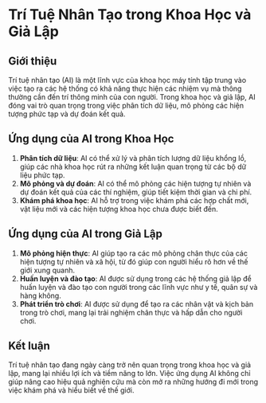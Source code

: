 # Trí Tuệ Nhân Tạo trong Khoa Học và Giả Lập

## Giới thiệu
Trí tuệ nhân tạo (AI) là một lĩnh vực của khoa học máy tính tập trung vào việc tạo ra các hệ thống có khả năng thực hiện các nhiệm vụ mà thông thường cần đến trí thông minh của con người. Trong khoa học và giả lập, AI đóng vai trò quan trọng trong việc phân tích dữ liệu, mô phỏng các hiện tượng phức tạp và dự đoán kết quả.

## Ứng dụng của AI trong Khoa Học
1. **Phân tích dữ liệu**: AI có thể xử lý và phân tích lượng dữ liệu khổng lồ, giúp các nhà khoa học rút ra những kết luận quan trọng từ các bộ dữ liệu phức tạp.
2. **Mô phỏng và dự đoán**: AI có thể mô phỏng các hiện tượng tự nhiên và dự đoán kết quả của các thí nghiệm, giúp tiết kiệm thời gian và chi phí.
3. **Khám phá khoa học**: AI hỗ trợ trong việc khám phá các hợp chất mới, vật liệu mới và các hiện tượng khoa học chưa được biết đến.

## Ứng dụng của AI trong Giả Lập
1. **Mô phỏng hiện thực**: AI giúp tạo ra các mô phỏng chân thực của các hiện tượng tự nhiên và xã hội, từ đó giúp con người hiểu rõ hơn về thế giới xung quanh.
2. **Huấn luyện và đào tạo**: AI được sử dụng trong các hệ thống giả lập để huấn luyện và đào tạo con người trong các lĩnh vực như y tế, quân sự và hàng không.
3. **Phát triển trò chơi**: AI được sử dụng để tạo ra các nhân vật và kịch bản trong trò chơi, mang lại trải nghiệm chân thực và hấp dẫn cho người chơi.

## Kết luận
Trí tuệ nhân tạo đang ngày càng trở nên quan trọng trong khoa học và giả lập, mang lại nhiều lợi ích và tiềm năng to lớn. Việc ứng dụng AI không chỉ giúp nâng cao hiệu quả nghiên cứu mà còn mở ra những hướng đi mới trong việc khám phá và hiểu biết về thế giới.
